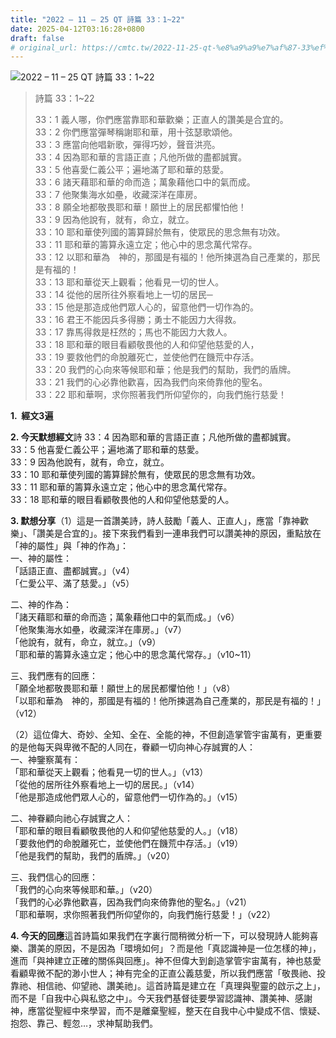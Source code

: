 ```yaml
---
title: "2022 – 11 – 25 QT 詩篇 33：1~22"
date: 2025-04-12T03:16:28+0800
draft: false
# original_url: https://cmtc.tw/2022-11-25-qt-%e8%a9%a9%e7%af%87-33%ef%bc%9a122
---
```


![2022 – 11 – 25 QT 詩篇 33：1\~22](/images/qt.jpg  "2022 – 11 – 25 QT 詩篇 33：1\~22")

> 詩篇 33：1\~22
>
> 33：1 義人哪，你們應當靠耶和華歡樂；正直人的讚美是合宜的。  
> 33：2 你們應當彈琴稱謝耶和華，用十弦瑟歌頌他。  
> 33：3 應當向他唱新歌，彈得巧妙，聲音洪亮。  
> 33：4 因為耶和華的言語正直；凡他所做的盡都誠實。  
> 33：5 他喜愛仁義公平；遍地滿了耶和華的慈愛。  
> 33：6 諸天藉耶和華的命而造；萬象藉他口中的氣而成。  
> 33：7 他聚集海水如壘，收藏深洋在庫房。  
> 33：8 願全地都敬畏耶和華！願世上的居民都懼怕他！  
> 33：9 因為他說有，就有，命立，就立。  
> 33：10 耶和華使列國的籌算歸於無有，使眾民的思念無有功效。  
> 33：11 耶和華的籌算永遠立定；他心中的思念萬代常存。  
> 33：12 以耶和華為　神的，那國是有福的！他所揀選為自己產業的，那民是有福的！  
> 33：13 耶和華從天上觀看；他看見一切的世人。  
> 33：14 從他的居所往外察看地上一切的居民─  
> 33：15 他是那造成他們眾人心的，留意他們一切作為的。  
> 33：16 君王不能因兵多得勝；勇士不能因力大得救。  
> 33：17 靠馬得救是枉然的；馬也不能因力大救人。  
> 33：18 耶和華的眼目看顧敬畏他的人和仰望他慈愛的人，  
> 33：19 要救他們的命脫離死亡，並使他們在饑荒中存活。  
> 33：20 我們的心向來等候耶和華；他是我們的幫助，我們的盾牌。  
> 33：21 我們的心必靠他歡喜，因為我們向來倚靠他的聖名。  
> 33：22 耶和華啊，求你照著我們所仰望你的，向我們施行慈愛！

**1.  經文3遍**

**2. 今天默想經文**詩 33：4 因為耶和華的言語正直；凡他所做的盡都誠實。  
33：5 他喜愛仁義公平；遍地滿了耶和華的慈愛。  
33：9 因為他說有，就有，命立，就立。  
33：10 耶和華使列國的籌算歸於無有，使眾民的思念無有功效。  
33：11 耶和華的籌算永遠立定；他心中的思念萬代常存。  
33：18 耶和華的眼目看顧敬畏他的人和仰望他慈愛的人。

**3. 默想分享**（1）這是一首讚美詩，詩人鼓勵「義人、正直人」，應當「靠神歡樂」、「讚美是合宜的」。接下來我們看到一連串我們可以讚美神的原因，重點放在「神的屬性」與「神的作為」：  
一、神的屬性：  
「話語正直、盡都誠實。」（v4）  
「仁愛公平、滿了慈愛。」（v5）

二、神的作為：  
「諸天藉耶和華的命而造；萬象藉他口中的氣而成。」（v6）  
「他聚集海水如壘，收藏深洋在庫房。」（v7）  
「他說有，就有，命立，就立。」（v9）  
「耶和華的籌算永遠立定；他心中的思念萬代常存。」（v10\~11）

三、我們應有的回應：  
「願全地都敬畏耶和華！願世上的居民都懼怕他！」（v8）  
「以耶和華為　神的，那國是有福的！他所揀選為自己產業的，那民是有福的！」（v12）

（2）這位偉大、奇妙、全知、全在、全能的神，不但創造掌管宇宙萬有，更重要的是他每天與卑微不配的人同在，眷顧一切向神心存誠實的人：  
一、神鑒察萬有：  
「耶和華從天上觀看；他看見一切的世人。」（v13）  
「從他的居所往外察看地上一切的居民。」（v14）  
「他是那造成他們眾人心的，留意他們一切作為的。」（v15）

二、神眷顧向祂心存誠實之人：  
「耶和華的眼目看顧敬畏他的人和仰望他慈愛的人。」（v18）  
「要救他們的命脫離死亡，並使他們在饑荒中存活。」（v19）  
「他是我們的幫助，我們的盾牌。」（v20）

三、我們信心的回應：  
「我們的心向來等候耶和華。」（v20）  
「我們的心必靠他歡喜，因為我們向來倚靠他的聖名。」（v21）  
「耶和華啊，求你照著我們所仰望你的，向我們施行慈愛！」（v22）

**4. 今天的回應**這首詩篇如果我們在字裏行間稍微分析一下，可以發現詩人能夠喜樂、讚美的原因，不是因為「環境如何」？而是他「真認識神是一位怎樣的神」，進而「與神建立正確的關係與回應」。神不但偉大到創造掌管宇宙萬有，神也慈愛看顧卑微不配的渺小世人；神有完全的正直公義慈愛，所以我們應當「敬畏祂、投靠祂、相信祂、仰望祂、讚美祂」。這首詩篇是建立在「真理與聖靈的啟示之上」，而不是「自我中心與私慾之中」。今天我們基督徒要學習認識神、讚美神、感謝神，應當從聖經中來學習，而不是離棄聖經，整天在自我中心中變成不信、懷疑、抱怨、靠己、輕忽…，求神幫助我們。